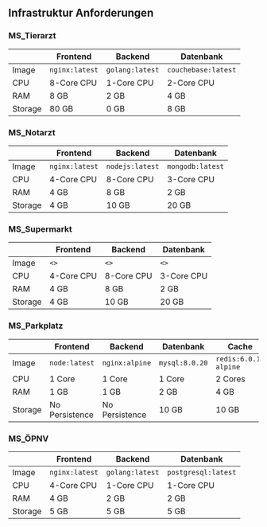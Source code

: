 ## Infrastruktur Anforderungen



### MS_Tierarzt

|         | Frontend       | Backend         | Datenbank           |
| ------- | -------------- | --------------- | ------------------- |
| Image   | `nginx:latest` | `golang:latest` | `couchebase:latest` |
| CPU     | 8-Core CPU     | 1-Core CPU      | 2-Core CPU          |
| RAM     | 8 GB           | 2 GB            | 4 GB                |
| Storage | 80 GB          | 0 GB            | 8 GB                |

### MS_Notarzt

|         | Frontend       | Backend         | Datenbank        |
| ------- | -------------- | --------------- | ---------------- |
| Image   | `nginx:latest` | `nodejs:latest` | `mongodb:latest` |
| CPU     | 4-Core CPU     | 8-Core CPU      | 3-Core CPU       |
| RAM     | 4 GB           | 8 GB            | 2 GB             |
| Storage | 4 GB           | 10 GB           | 20 GB            |



### MS_Supermarkt

|         | Frontend   | Backend    | Datenbank  |
| ------- | ---------- | ---------- | ---------- |
| Image   | `<>`       | `<>`       | `<>`       |
| CPU     | 4-Core CPU | 8-Core CPU | 3-Core CPU |
| RAM     | 4 GB       | 8 GB       | 2 GB       |
| Storage | 4 GB       | 10 GB      | 20 GB      |

### MS_Parkplatz

|         | Frontend       | Backend        | Datenbank      | Cache                |
| ------- | -------------- | -------------- | -------------- | -------------------- |
| Image   | `node:latest`  | `nginx:alpine` | `mysql:8.0.20` | `redis:6.0.1-alpine` | 
| CPU     | 1 Core         | 1 Core         |  1 Core        |  2 Cores             |
| RAM     | 1 GB           | 1 GB           |  2 GB          |  4 GB                |
| Storage | No Persistence | No Persistence | 10 GB          | 10 GB                |

### MS_ÖPNV

|         | Frontend       | Backend         | Datenbank           |
| ------- | -------------- | --------------- | ------------------- |
| Image   | `nginx:latest` | `golang:latest` | `postgresql:latest` |
| CPU     | 4-Core CPU     | 1-Core CPU      | 1-Core CPU          |
| RAM     | 4 GB           | 2 GB            | 2 GB                |
| Storage | 5 GB           | 5 GB            | 5 GB                |

